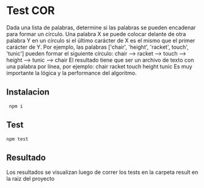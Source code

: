 # Test COR

Dada una lista de palabras, determine si las palabras se pueden encadenar para formar un
círculo. Una palabra X se puede colocar delante de otra palabra Y en un círculo si el último
carácter de X es el mismo que el primer carácter de Y.
Por ejemplo, las palabras ['chair', 'height', 'racket', touch', 'tunic'] pueden formar el siguiente
círculo: chair --> racket --> touch --> height --> tunic --> chair
El resultado tiene que ser un archivo de texto con una palabra por línea, por ejemplo:
chair
racket
touch
height
tunic
Es muy importante la lógica y la performance del algoritmo.

## Instalacion
``` npm i```

## Test
``` npm test ```

## Resultado
Los resultados se visualizan luego de correr los tests en la carpeta result en la raiz del proyecto